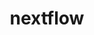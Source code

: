 ---
title: "nextflow"
layout: cache
categories: [package, develop]
meta: {"compilers": ["gcc@7.3.1"], "num_specs": 2, "num_specs_by_stack": {"aws-isc": 1, "aws-isc-aarch64": 1, "root": 2}, "oss": ["amzn2"], "platforms": ["linux"], "stacks": ["aws-isc", "aws-isc-aarch64", "root"], "targets": ["aarch64", "x86_64_v3"], "versions": ["24.10.3"]}
spec_details: [{"compiler": "gcc@7.3.1", "hash": "b6c7mtbvhsgvxq3c7hqjwlbzgabterlx", "os": "amzn2", "platform": "linux", "size": "-", "stacks": ["aws-isc", "root"], "target": "x86_64_v3", "variants": ["build_system=generic"], "versions": ["24.10.3"]}, {"compiler": "gcc@7.3.1", "hash": "yrvh4tjubfe6no5u77neq3a43cofwgn5", "os": "amzn2", "platform": "linux", "size": "-", "stacks": ["aws-isc-aarch64", "root"], "target": "aarch64", "variants": ["build_system=generic"], "versions": ["24.10.3"]}]
---